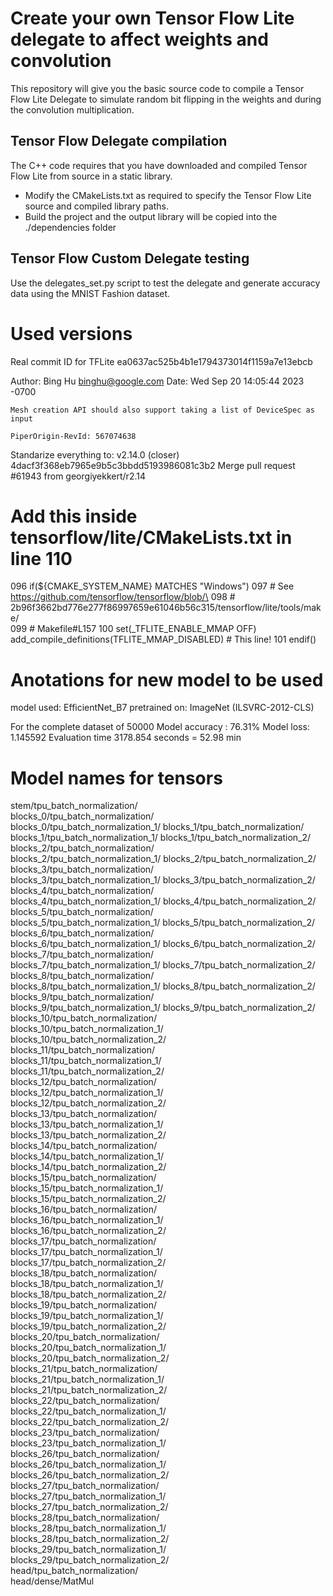 # Create your own Tensor Flow Lite delegate to affect weights and convolution

This repository will give you the basic source code to compile a Tensor Flow Lite Delegate to simulate random bit flipping in the weights and during the convolution multiplication.

## Tensor Flow Delegate compilation

The C++ code requires that you have downloaded and compiled Tensor Flow Lite from source in a static library.

- Modify the CMakeLists.txt as required to specify the Tensor Flow Lite source and compiled library paths.
- Build the project and the output library will be copied into the ./dependencies folder 

## Tensor Flow Custom Delegate testing

Use the delegates_set.py script to test the delegate and generate accuracy data using the MNIST Fashion dataset.

# Used versions

Real commit ID for TFLite
ea0637ac525b4b1e1794373014f1159a7e13ebcb

Author: Bing Hu <binghu@google.com>
Date:   Wed Sep 20 14:05:44 2023 -0700

    Mesh creation API should also support taking a list of DeviceSpec as input

    PiperOrigin-RevId: 567074638

Standarize everything to:
v2.14.0 (closer) 4dacf3f368eb7965e9b5c3bbdd5193986081c3b2
Merge pull request #61943 from georgiyekkert/r2.14

# Add this inside tensorflow/lite/CMakeLists.txt in line 110
096 if(${CMAKE_SYSTEM_NAME} MATCHES "Windows")
097   # See https://github.com/tensorflow/tensorflow/blob/\
098   # 2b96f3662bd776e277f86997659e61046b56c315/tensorflow/lite/tools/make/\
099   # Makefile#L157
100   set(_TFLITE_ENABLE_MMAP OFF)
      add_compile_definitions(TFLITE_MMAP_DISABLED) # This line!
101 endif()


# Anotations for new model to be used
model used: EfficientNet_B7
pretrained on: ImageNet (ILSVRC-2012-CLS)

For the complete dataset of 50000
Model accuracy : 76.31%
Model loss: 1.145592
Evaluation time 3178.854 seconds = 52.98 min

# Model names for tensors 
stem/tpu_batch_normalization/			
blocks_0/tpu_batch_normalization/		
blocks_0/tpu_batch_normalization_1/	
blocks_1/tpu_batch_normalization/		
blocks_1/tpu_batch_normalization_1/	
blocks_1/tpu_batch_normalization_2/	
blocks_2/tpu_batch_normalization/		
blocks_2/tpu_batch_normalization_1/	
blocks_2/tpu_batch_normalization_2/	
blocks_3/tpu_batch_normalization/		
blocks_3/tpu_batch_normalization_1/	
blocks_3/tpu_batch_normalization_2/	
blocks_4/tpu_batch_normalization/		
blocks_4/tpu_batch_normalization_1/	
blocks_4/tpu_batch_normalization_2/	
blocks_5/tpu_batch_normalization/		
blocks_5/tpu_batch_normalization_1/	
blocks_5/tpu_batch_normalization_2/	
blocks_6/tpu_batch_normalization/		
blocks_6/tpu_batch_normalization_1/	
blocks_6/tpu_batch_normalization_2/	
blocks_7/tpu_batch_normalization/		
blocks_7/tpu_batch_normalization_1/	
blocks_7/tpu_batch_normalization_2/	
blocks_8/tpu_batch_normalization/		
blocks_8/tpu_batch_normalization_1/	
blocks_8/tpu_batch_normalization_2/	
blocks_9/tpu_batch_normalization/		
blocks_9/tpu_batch_normalization_1/	
blocks_9/tpu_batch_normalization_2/	
blocks_10/tpu_batch_normalization/	
blocks_10/tpu_batch_normalization_1/	
blocks_10/tpu_batch_normalization_2/	
blocks_11/tpu_batch_normalization/	
blocks_11/tpu_batch_normalization_1/	
blocks_11/tpu_batch_normalization_2/	
blocks_12/tpu_batch_normalization/	
blocks_12/tpu_batch_normalization_1/	
blocks_12/tpu_batch_normalization_2/	
blocks_13/tpu_batch_normalization/	
blocks_13/tpu_batch_normalization_1/	
blocks_13/tpu_batch_normalization_2/	
blocks_14/tpu_batch_normalization/	
blocks_14/tpu_batch_normalization_1/	
blocks_14/tpu_batch_normalization_2/	
blocks_15/tpu_batch_normalization/	
blocks_15/tpu_batch_normalization_1/	
blocks_15/tpu_batch_normalization_2/	
blocks_16/tpu_batch_normalization/	
blocks_16/tpu_batch_normalization_1/	
blocks_16/tpu_batch_normalization_2/	
blocks_17/tpu_batch_normalization/	
blocks_17/tpu_batch_normalization_1/	
blocks_17/tpu_batch_normalization_2/	
blocks_18/tpu_batch_normalization/	
blocks_18/tpu_batch_normalization_1/	
blocks_18/tpu_batch_normalization_2/	
blocks_19/tpu_batch_normalization/	
blocks_19/tpu_batch_normalization_1/	
blocks_19/tpu_batch_normalization_2/	
blocks_20/tpu_batch_normalization/	
blocks_20/tpu_batch_normalization_1/	
blocks_20/tpu_batch_normalization_2/	
blocks_21/tpu_batch_normalization/	
blocks_21/tpu_batch_normalization_1/	
blocks_21/tpu_batch_normalization_2/	
blocks_22/tpu_batch_normalization/	
blocks_22/tpu_batch_normalization_1/	
blocks_22/tpu_batch_normalization_2/	
blocks_23/tpu_batch_normalization/	
blocks_23/tpu_batch_normalization_1/	
blocks_26/tpu_batch_normalization/	
blocks_26/tpu_batch_normalization_1/	
blocks_26/tpu_batch_normalization_2/	
blocks_27/tpu_batch_normalization/	
blocks_27/tpu_batch_normalization_1/	
blocks_27/tpu_batch_normalization_2/	
blocks_28/tpu_batch_normalization/	
blocks_28/tpu_batch_normalization_1/	
blocks_28/tpu_batch_normalization_2/	
blocks_29/tpu_batch_normalization_1/	
blocks_29/tpu_batch_normalization_2/	
head/tpu_batch_normalization/			
head/dense/MatMul